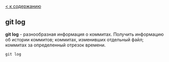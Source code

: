 [< к содержанию](./readme.md)

## git log

**git log** - разнообразная информация о коммитах.
Получить информацию об истории коммитов; коммитах, изменивших
отдельный файл; коммитах за определенный отрезок времени.

````bash=
git log
````
